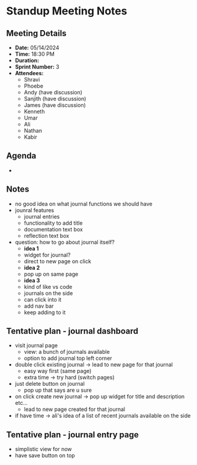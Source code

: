 # Standup Meeting Notes

## Meeting Details

- **Date:** 05/14/2024
- **Time:** 18:30 PM
- **Duration:** 
- **Sprint Number:** 3
- **Attendees:**
  - Shravi
  - Phoebe
  - Andy (have discussion)
  - Sanjith (have discussion)
  - James (have discussion)
  - Kenneth
  - Umar
  - Ali
  - Nathan
  - Kabir

## Agenda
-

## Notes
- no good idea on what journal functions we should have
- jounral features
  - journal entries
  - functionality to add title
  - documentation text box
  - reflection text box
- question: how to go about journal itself?
  - **idea 1**
  - widget for journal?
  - direct to new page on click
  - **idea 2**
  - pop up on same page
  - **idea 3**
  - kind of like vs code
  - journals on the side
  - can click into it
  - add nav bar 
  - keep adding to it

## Tentative plan - journal dashboard
- visit journal page
  - view: a bunch of journals available
  - option to add journal top left corner
- double click existing journal -> lead to new page for that journal
  - easy way first (same page)
  - extra time -> try hard (switch pages)
- just delete button on journal
  - pop up that says are u sure
- on click create new journal -> pop up widget for title and description etc...
  - lead to new page created for that journal
- if have time -> ali's idea of a list of recent journals available on the side

## Tentative plan - journal entry page 
- simplistic view for now
- have save button on top